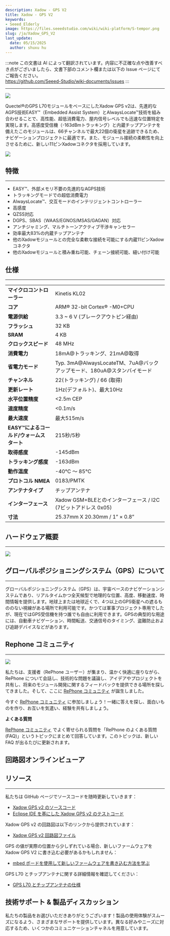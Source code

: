 ```yaml
---
description: Xadow - GPS V2
title: Xadow - GPS V2
keywords:
- Seeed_Elderly
image: https://files.seeedstudio.com/wiki/wiki-platform/S-tempor.png
slug: /ja/Xadow_GPS_V2
last_update:
  date: 05/15/2025
  author: shuxu hu
---
```

:::note
この文書は AI によって翻訳されています。内容に不正確な点や改善すべき点がございましたら、文書下部のコメント欄または以下の Issue ページにてご報告ください。  
https://github.com/Seeed-Studio/wiki-documents/issues
:::

---
![](https://files.seeedstudio.com/wiki/Xadow_GPS_V2/images/Xadow_GPS_v2.JPG)

Quectel®のGPS L70モジュールをベースにしたXadow GPS v2は、先進的なAGPS技術EASY™（Embedded Assist System）とAlwaysLocate™技術を組み合わせることで、高性能、超低消費電力、屋内信号レベルでも迅速な位置特定を実現します。高感度受信機（-163dBmトラッキング）と内蔵チップアンテナを備えたこのモジュールは、66チャンネルで最大22個の衛星を追跡できるため、ナビゲーションプロジェクトに最適です。また、モジュール接続の柔軟性を向上させるために、新しい11ピンXadowコネクタを採用しています。

[![](https://files.seeedstudio.com/wiki/Xadow_GPS_V2/images/300px-Get_One_Now_Banner.png)](https://www.seeedstudio.com/Xadow-GPS-v2-p-2557.html)

## 特徴
---

- EASY™、外部メモリ不要の先進的なAGPS技術
- トラッキングモードでの超低消費電力
- AlwaysLocate™、交互モードのインテリジェントコントローラー
- 高感度
- QZSS対応
- DGPS、SBAS（WAAS/EGNOS/MSAS/GAGAN）対応
- アンチジャミング、マルチトーンアクティブ干渉キャンセラー
- 効率最大83%の内蔵チップアンテナ
- 他のXadowモジュールとの完全な柔軟な接続を可能にする内蔵11ピンXadowコネクタ
- 他のXadowモジュールと積み重ね可能、チェーン接続可能、縫い付け可能

## 仕様
---

|||
|---|---|
|**マイクロコントローラー**|	Kinetis KL02|
|**コア**|	ARM® 32-bit Cortex® -M0+CPU|
|**電源供給**	|3.3 ~ 6 V (ブレークアウトピン経由)|
|**フラッシュ**|	32 KB|
|**SRAM**|	4 KB|
|**クロックスピード**|	48 MHz|
|**消費電力**	|18mA@トラッキング、21mA@取得|
|**省電力モード**|	Typ. 3mA@AlwaysLocateTM、7uA@バックアップモード、180uA@スタンバイモード|
|**チャンネル**|	22(トラッキング) / 66 (取得)|
|**更新レート**|	1Hz(デフォルト)、最大10Hz|
|**水平位置精度**|	&lt;2.5m CEP|
|**速度精度**|	&lt;0.1m/s|
|**最大速度**|	最大515m/s|
|**EASY™によるコールド/ウォームスタート**|215秒/5秒|
|**取得感度**|-145dBm|
|**トラッキング感度**|	-163dBm|
|**動作温度**|-40℃ ～ 85℃|
|**プロトコル	NMEA**|0183/PMTK|
|**アンテナタイプ**|	チップアンテナ|
|**インターフェース**|	Xadow GSM+BLEとのインターフェース / I2C (7ビットアドレス 0x05)|
|**寸法**|	25.37mm X 20.30mm / 1” × 0.8”|

## ハードウェア概要
---
![](https://files.seeedstudio.com/wiki/Xadow_GPS_V2/images/Xadow_GPS_v2.png)

## グローバルポジショニングシステム（GPS）について
---
グローバルポジショニングシステム（GPS）は、宇宙ベースのナビゲーションシステムであり、リアルタイムかつ全天候型で地理的な位置、高度、移動速度、時間情報を提供します。地球上または地球近くで、4つ以上のGPS衛星への遮るもののない視線がある場所で利用可能です。かつては軍事プロジェクト専用でしたが、現在ではGPS受信機を持つ誰でも自由に利用できます。GPSの典型的な用途には、自動車ナビゲーション、時間転送、交通信号のタイミング、盗難防止および追跡デバイスなどがあります。

## Rephone コミュニティ
---
[![](https://files.seeedstudio.com/wiki/Xadow_GPS_V2/images/300px-RePhone_Community-2.png)](https://community.seeedstudio.com/discover.html?t=RePhone)

私たちは、支援者（RePhone ユーザー）が集まり、温かく快適に座りながら、RePhone について会話し、技術的な問題を議論し、アイデアやプロジェクトを共有し、将来のモジュール開発に関するフィードバックを提供できる場所を探してきました。そして、ここに [RePhone コミュニティ](https://community.seeedstudio.com/discover.html?t=RePhone) が誕生しました。

今すぐ [RePhone コミュニティ](https://community.seeedstudio.com/discover.html?t=RePhone) に参加しましょう！一緒に答えを探し、面白いものを作り、お互いを気遣い、経験を共有しましょう。

**よくある質問**

[RePhone コミュニティ](https://community.seeedstudio.com/discover.html?t=RePhone) でよく寄せられる質問を「RePhone のよくある質問 (FAQ)」というトピックにまとめて回答しています。このトピックは、新しい FAQ が出るたびに更新されます。

## 回路図オンラインビューア

<div className="altium-ecad-viewer" data-project-src="https://files.seeedstudio.com/wiki/Xadow_GPS_V2/resources/202000729_PCBA%3BXadow%20GPS%20v2.1_schemic%20file.zip" style={{borderRadius: '0px 0px 4px 4px', height: 500, borderStyle: 'solid', borderWidth: 1, borderColor: 'rgb(241, 241, 241)', overflow: 'hidden', maxWidth: 1280, maxHeight: 700, boxSizing: 'border-box'}}>
</div>

## リソース
---
私たちは GitHub ページでソースコードを随時更新していきます：

- [Xadow GPS v2 のソースコード](https://github.com/WayenWeng/Xadow_GPS_v2/)
- [Eclipse IDE を基にした Xadow GPS v2 のテストコード](https://github.com/WayenWeng/Xadow_GPS_v2_test/)

Xadow GPS v2 の回路図は以下のリンクから提供されています：

- [Xadow GPS v2 回路図ファイル](https://files.seeedstudio.com/wiki/Xadow_GPS_V2/resources/202000729_PCBA%3BXadow%20GPS%20v2.1_schemic%20file.zip)

GPS の値が実際の位置から少しずれている場合、新しいファームウェアを Xadow GPS V2 に書き込む必要があるかもしれません：

- [mbed ボードを使用して新しいファームウェアを書き込む方法を学ぶ](https://files.seeedstudio.com/wiki/Xadow_GPS_V2/resources/Burn_to_Xadow_modules.zip)

GPS L70 とチップアンテナに関する詳細情報を確認してください：

- [GPS L70 とチップアンテナの仕様](https://files.seeedstudio.com/wiki/Xadow_GPS_V2/resources/GPS_L70_%26_Chip_Antenna.rar)

## 技術サポート & 製品ディスカッション

私たちの製品をお選びいただきありがとうございます！製品の使用体験がスムーズになるよう、さまざまなサポートを提供しています。異なる好みやニーズに対応するため、いくつかのコミュニケーションチャネルを用意しています。

<div class="button_tech_support_container">
<a href="https://forum.seeedstudio.com/" class="button_forum"></a> 
<a href="https://www.seeedstudio.com/contacts" class="button_email"></a>
</div>

<div class="button_tech_support_container">
<a href="https://discord.gg/eWkprNDMU7" class="button_discord"></a> 
<a href="https://github.com/Seeed-Studio/wiki-documents/discussions/69" class="button_discussion"></a>
</div>